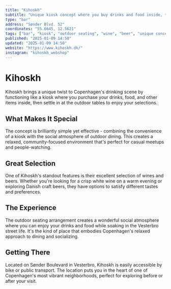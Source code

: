 ```yaml
---
title: "Kihoskh"
subtitle: "Unique kiosk concept where you buy drinks and food inside, then enjoy them at outdoor tables with great wine and beer selection."
type: "bar"
address: "Sønder Blvd. 52"
coordinates: "55.6645, 12.5621"
tags: ["bar", "kiosk", "outdoor seating", "wine", "beer", "unique concept", "vesterbro"]
published: "2025-01-09 14:50"
updated: "2025-01-09 14:50"
website: "https://www.kihoskh.dk/"
instagram: "kihoskh_webshop"
---
```


# Kihoskh

Kihoskh brings a unique twist to Copenhagen's drinking scene by functioning like a kiosk where you purchase your drinks, food, and other items inside, then settle in at the outdoor tables to enjoy your selections.

## What Makes It Special

The concept is brilliantly simple yet effective - combining the convenience of a kiosk with the social atmosphere of outdoor dining. This creates a relaxed, community-focused environment that's perfect for casual meetups and people-watching.

## Great Selection

One of Kihoskh's standout features is their excellent selection of wines and beers. Whether you're looking for a crisp white wine on a warm evening or exploring Danish craft beers, they have options to satisfy different tastes and preferences.

## The Experience

The outdoor seating arrangement creates a wonderful social atmosphere where you can enjoy your drinks and food while soaking in the Vesterbro street life. It's the kind of place that embodies Copenhagen's relaxed approach to dining and socializing.

## Getting There

Located on Sønder Boulevard in Vesterbro, Kihoskh is easily accessible by bike or public transport. The location puts you in the heart of one of Copenhagen's most vibrant neighborhoods, perfect for exploring before or after your visit.
